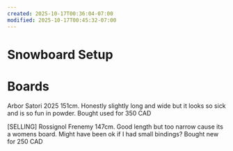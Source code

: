 ```yaml
---
created: 2025-10-17T00:36:04-07:00
modified: 2025-10-17T00:45:32-07:00
---
```


# Snowboard Setup

# Boards

Arbor Satori 2025 151cm.
Honestly slightly long and wide but it looks so sick and is so fun in powder.
Bought used for 350 CAD

[SELLING] Rossignol Frenemy 147cm.
Good length but too narrow cause its a womens board.
Might have been ok if I had small bindings?
Bought new for 250 CAD
